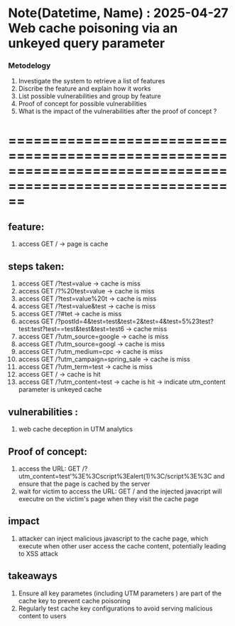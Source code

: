# Note(Datetime, Name) : 2025-04-27 Web cache poisoning via an unkeyed query parameter 

### Metodelogy
 1. Investigate the system to retrieve a list of features
 2. Discribe the feature and explain how it works
 3. List possible vulnerabilities and group by feature
 4. Proof of concept for possible vulnerabilities
 5. What is the impact of the vulnerabilities after the proof of concept ? 


# ==========================================================================================================

>

## feature:      
1. access GET / -> page is cache
## steps taken:
1. access GET /?test=value  -> cache is miss
2. access GET /?%20test=value  -> cache is miss
3. access GET /?test=value%20t  -> cache is miss
4. access GET /?test=value&test -> cache is miss
5. access GET /?#tet -> cache is miss
6. access GET /?postId=4&test=test&test=2&test=4&test=5%23test?test:test?test==test&test&test=test6 -> cache miss
7. access GET /?utm_source=google -> cache is miss
8. access GET /?utm_source=googl -> cache is miss
9. access GET /?utm_medium=cpc -> cache is miss
10. access GET /?utm_campaign=spring_sale -> cache is miss
11. access GET /?utm_term=test -> cache is miss
12. access GET / -> cache is hit
13. access GET /?utm_content=test -> cache is hit  ->  indicate utm_content parameter is unkeyed cache

## vulnerabilities : 
1. web cache deception in  UTM analytics  
## Proof of concept:
1.  access the URL: GET /?utm_content=test'%3E%3Cscript%3Ealert(1)%3C/script%3E%3C  and ensure that the page is cached by the server 
2.  wait for victim to access the URL: GET / and the injected  javacript will executre on the victim's page when they visit the cache page

## impact
1. attacker can inject malicious  javascript to the cache page, which execute when other user access the cache content, potentially leading to XSS attack

## takeaways
1. Ensure all key parametes (including UTM parameters ) are part of the cache key to prevent cache poisoning
2. Regularly test cache key configurations to avoid serving malicious content to users



